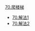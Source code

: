 
[70.爬楼梯](https://leetcode-cn.com/problems/climbing-stairs)
- [70.解法1](https://leetcode-cn.com/submissions/detail/20643704/)
- [70.解法2](https://leetcode-cn.com/submissions/detail/20643831/)
